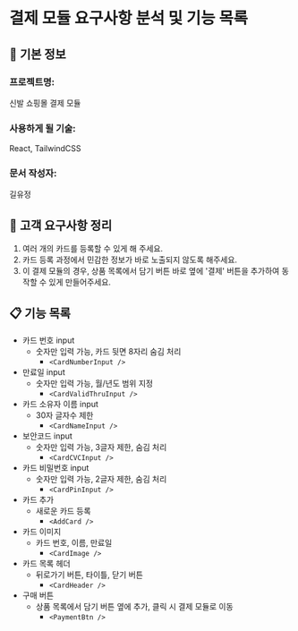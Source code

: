 # 결제 모듈 요구사항 분석 및 기능 목록

## 📌 기본 정보

### 프로젝트명:

신발 쇼핑몰 결제 모듈

### 사용하게 될 기술:

React, TailwindCSS

### 문서 작성자:

길유정

## 📝 고객 요구사항 정리

1. 여러 개의 카드를 등록할 수 있게 해 주세요.
2. 카드 등록 과정에서 민감한 정보가 바로 노출되지 않도록 해주세요.
3. 이 결제 모듈의 경우, 상품 목록에서 담기 버튼 바로 옆에 '결제' 버튼을 추가하여 동작할 수 있게 만들어주세요.

## 📋 기능 목록

- 카드 번호 input
  - 숫자만 입력 가능, 카드 뒷면 8자리 숨김 처리
    - `<CardNumberInput />`
- 만료일 input
  - 숫자만 입력 가능, 월/년도 범위 지정
    - `<CardValidThruInput />`
- 카드 소유자 이름 input
  - 30자 글자수 제한
    - `<CardNameInput />`
- 보안코드 input
  - 숫자만 입력 가능, 3글자 제한, 숨김 처리
    - `<CardCVCInput />`
- 카드 비밀번호 input
  - 숫자만 입력 가능, 2글자 제한, 숨김 처리
    - `<CardPinInput />`
- 카드 추가
  - 새로운 카드 등록
    - `<AddCard />`
- 카드 이미지
  - 카드 번호, 이름, 만료일
    - `<CardImage />`
- 카드 목록 헤더
  - 뒤로가기 버튼, 타이틀, 닫기 버튼
    - `<CardHeader />`
- 구매 버튼
  - 상품 목록에서 담기 버튼 옆에 추가, 클릭 시 결제 모듈로 이동
    - `<PaymentBtn />`
